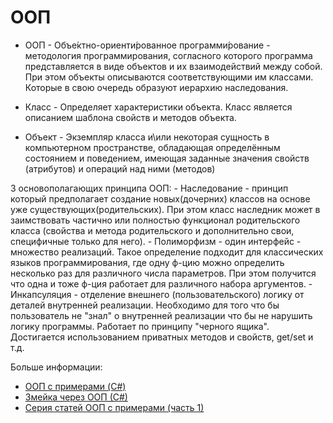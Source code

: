 # ООП

- ООП - Объе́ктно-ориенти́рованное программи́рование - методология программирования, согласного которого программа представляется в виде объектов и их взаимодействий между собой. При этом объекты описываются соответствующими им классами. Которые в свою очередь образуют иерархию наследования.

- Класс - Определяет характеристики объекта. Класс является описанием шаблона свойств и методов объекта.
- Объект - Экземпляр класса и\или некоторая сущность в компьютерном пространстве,  обладающая определённым состоянием и поведением, имеющая заданные значения свойств (атрибутов) и операций над ними (методов)

3 основополагающих принципа ООП:
    - Наследование - принцип который предполагает создание новых(дочерних) классов на основе уже существующих(родительских). При этом класс наследник может в заимствовать частично или полностью функционал родительского класса (свойства и метода родительского и дополнительно свои, специфичные только для него).
    - Полиморфизм - один интерфейс - множество реализаций. Такое определение подходит для классических языков программирования, где одну ф-цию можно определить несколько раз для различного числа параметров. При этом получится что одна и тоже ф-ция работает для различного набора аргументов.
    - Инкапсуляция - отделение внешнего (пользовательского) логику от деталей внутренней реализации. Необходимо для того что бы пользователь не "знал" о внутренней реализации что бы не нарушить логику программы. Работает по принципу "черного ящика". Достигается использованием приватных методов и свойств, get/set и т.д.

Больше информации:

- [ООП с примерами (C#)][oop-habr-example]
- [Змейка через ООП (С#)][oop-habr-snake]
- [Серия статей ООП с примерами (часть 1)][oop-habr-series]

[oop-habr-snake]: https://habr.com/company/geekbrains/blog/268741/
[oop-habr-series]: https://habr.com/post/87119/
[oop-habr-example]: https://habr.com/post/87119/